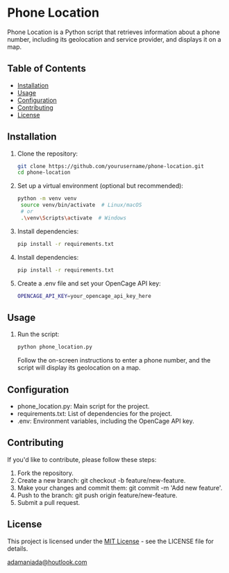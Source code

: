 # Phone Location

Phone Location is a Python script that retrieves information about a phone number, including its geolocation and service provider, and displays it on a map.

## Table of Contents

- [Installation](#installation)
- [Usage](#usage)
- [Configuration](#configuration)
- [Contributing](#contributing)
- [License](#license)

## Installation

1. Clone the repository:

   ```bash
   git clone https://github.com/yourusername/phone-location.git
   cd phone-location
   ```

2. Set up a virtual environment (optional but recommended):

   ```bash
   python -m venv venv
    source venv/bin/activate  # Linux/macOS
    # or
    .\venv\Scripts\activate  # Windows
   ```

3. Install dependencies:

   ```bash
   pip install -r requirements.txt
   ```

4. Install dependencies:

   ```bash
   pip install -r requirements.txt
   ```

5. Create a .env file and set your OpenCage API key:

   ```bash
   OPENCAGE_API_KEY=your_opencage_api_key_here
   ```

## Usage

1. Run the script:

   ```bash
   python phone_location.py
   ```

   Follow the on-screen instructions to enter a phone number, and the script will display its geolocation on a map.

## Configuration

- phone_location.py: Main script for the project.
- requirements.txt: List of dependencies for the project.
- .env: Environment variables, including the OpenCage API key.

## Contributing

If you'd like to contribute, please follow these steps:

1. Fork the repository.
2. Create a new branch: git checkout -b feature/new-feature.
3. Make your changes and commit them: git commit -m 'Add new feature'.
4. Push to the branch: git push origin feature/new-feature.
5. Submit a pull request.

## License

This project is licensed under the [MIT License](https://opensource.org/license/mit/) - see the LICENSE file for details.

adamaniada@houtlook.com
